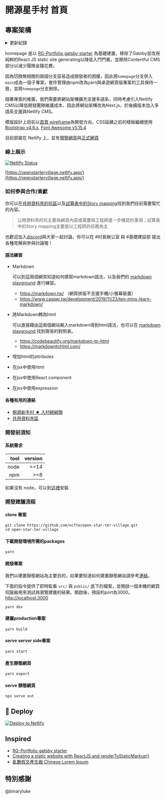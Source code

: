 # 開源星手村 首頁

## 專案架構

<details>
<summary>更新紀錄</summary>

|      版本 | 更新細節                   |
|---------:|:--------------------------|
| `v1.0.0` | 增加網站首頁                |
| `v2.0.0` | 移除gatsby與contentful cms |
| `v2.1.0` | 由`homepage`分支併入`main`，套件管理由npm改用yarn  |
| `v3.0.0` | 改用next.js架構             |

</details>

homepage 是以 [RG-Portfolio gatsby starter](https://github.com/Rohitguptab/rg-portfolio.git) 為基礎建置，移除了Gatsby並改用純粹的React JS static site generating以降低入門門檻，並移除Contentful CMS部分以減少團隊金錢花費。

因為切換無相關的兩個分支容易造成開發者的困擾，因此將`homepage`分支併入`main`成為一個子專案，套件管理由npm改為yarn與桌遊網頁版專案的工具保持一致，並將`homepage`分支刪除。

隨著專案的推廣，我們需要將網站架構擴充支援多語系，同時考慮引入Netlify CMS以降低開發團隊維護成本，因此將網站架構改為Next.js，於後續版本加入多語系支援與Netlify CMS。

模版設計上目前以[首頁 wireframe](https://drive.google.com/file/d/1mHfiHLZPNvAGKtlY788Ojkmap9SXupH-/view?usp=sharing)為開發方向，CSS延續之前的樣板繼續使用 [Bootstrap v4.6.x](https://getbootstrap.com/docs/4.6/getting-started/introduction/), [Font Awesome v5.15.4](https://fontawesome.com/v5/docs)

目前部屬在 Netlify 上，並有[預覽網頁](https://openstartervillage-preview.netlify.app/activity-test-page)與[正式網頁](https://openstartervillage.netlify.app/)

### 線上展示

[![Netlify Status](https://api.netlify.com/api/v1/badges/2440ec97-301c-4a60-ae46-558cd2cb00b9/deploy-status)](https://app.netlify.com/sites/openstartervillage/deploys)

[https://openstartervillage.netlify.app/](https://openstartervillage.netlify.app/)

### 如何參與合作/貢獻

你可以在[共用資料夾的坑區](https://drive.google.com/drive/folders/1JgqEh5gkf9nzqwznLLAo1vtgHWi3o7gw)以及[試算表中的Story mapping](https://docs.google.com/spreadsheets/d/1QBjG9JozOvP1TOwg33h0Gs6yIdifd1sJ6CJTZZHZr7I/edit?usp=sharing)找到我們目前需要幫忙的內容。

> 公用資料夾的坑主要為網頁內容或需要與工程師進一步確認的事項；試算表中的Story mapping主要是以工程師的任務為主

也歡迎加入[discord](https://discord.gg/JnTHGnxwYS)與大家一起討論，你可以在 #村長辦公室 與 #基礎建設部 提出各種見解與參與討論喔！

#### 語法練習

- Markdown

  可以到這兩個網頁知道如何撰寫markdown語法，以及我們的 [markdown playground](https://hackmd.io/2OBWFw_FSiazt4JxoINNlQ?both) 進行練習。
  - <https://markdown.tw/> （網頁排版不支援手機/小螢幕裝置）
  - <https://www.casper.tw/development/2019/11/23/ten-mins-learn-markdown/>

- 將Markdown轉為html

  可以直接藉由這兩個網站輸入markdown得到html語法，也可以在 [markdown playground](https://hackmd.io/2OBWFw_FSiazt4JxoINNlQ?both) 找到簡易的對照表。
  - <https://codebeautify.org/markdown-to-html>
  - <https://markdowntohtml.com/>

- 增加html的attributes

- 在jsx中使用html

- 在jsx中使用React component

- 在jsx中使用expression

#### 各種有用的連結

- [開源新手村 ★ 入村總綱領](https://hackmd.io/1B3eCm8sSbqDTdcMI7o85g)
- [共用資料夾區](https://drive.google.com/drive/folders/1d2rlxRLQ_iUVhq9-ZO7BGCjTl1ES2zf6)

### 開發前須知

#### 系統需求

| tool | version |
| ---: | ------: |
| node |    >=14 |
|  npm |     >=8 |

如果沒有 node，可以到[這裡](https://nodejs.org/en/)安裝

### 開發建議流程

#### clone 專案

```shell
git clone https://github.com/ocftw/open-star-ter-village.git
cd open-star-ter-village
```

#### 下載開發環境所需的packages

```shell
yarn
```

#### 開發專案

我們以建置靜態網站為主要目的，如果要知道如何建置靜態網站請參考[連結](#建置專案)。

下面的指令提供了即時監看 `src/` 與 `public/` 底下的檔案，並開啟一個本機的網頁伺服器用來測試與瀏覽建置的結果。開啟後，預設的port為3000。<http://localhost:3000>

```shell
yarn dev
```

#### 建置production專案

```shell
yarn build
```

#### serve server side專案

```shell
yarn start
```

#### 產生靜態網頁

```shell
yarn export
```

#### serve 靜態網頁

```shell
npx serve out
```

## 💫 Deploy

[![Deploy to Netlify](https://www.netlify.com/img/deploy/button.svg)](https://app.netlify.com/start/deploy?repository=https://github.com/ocftw/open-star-ter-village/tree/homepage)

## Inspired

- [RG-Portfolio gatsby starter](https://github.com/Rohitguptab/rg-portfolio.git)
- [Creating a static website with ReactJS and renderToStaticMarkup()](https://www.codemzy.com/blog/static-website-react-rendertostaticmarkup)
- [亂數假文產生器 Chinese Lorem Ipsum](http://www.richyli.com/tool/loremipsum/)

## 特別感謝

@binaryluke
